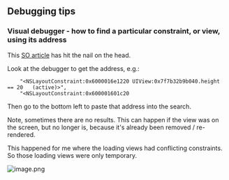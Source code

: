 ## Debugging tips



### Visual debugger - how to find a particular constraint, or view, using its address

This [SO article](https://stackoverflow.com/a/47018422) has hit the nail on the head.

Look at the debugger to get the address, e.g.:
```
    "<NSLayoutConstraint:0x6000016e1220 UIView:0x7f7b32b9b040.height == 20   (active)>",
    "<NSLayoutConstraint:0x600001601c20 
```

Then go to the bottom left to paste that address into the search.

Note, sometimes there are no results. This can happen if the view was on the screen, but no longer is, because it's already been removed / re-rendered.

This happened for me where the loading views had conflicting constraints. So those loading views were only temporary.


![image.png](https://cdn.hashnode.com/res/hashnode/image/upload/v1646693645774/isj8NkIi1.png)
